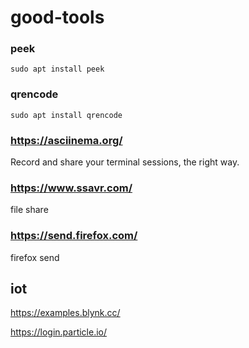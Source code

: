 # good-tools

### peek

```
sudo apt install peek
```
### qrencode

```
sudo apt install qrencode
```

### https://asciinema.org/ 
Record and share your terminal sessions, the right way.

### https://www.ssavr.com/
file share

### https://send.firefox.com/
firefox send

## iot

https://examples.blynk.cc/

https://login.particle.io/
